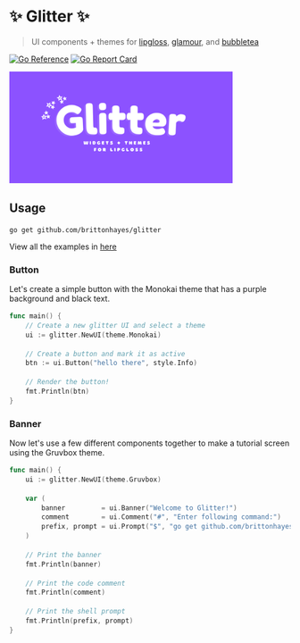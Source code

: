 # ✨ Glitter ✨

> UI components + themes for [lipgloss](https://github.com/charmbracelet/lipgloss), 
> [glamour](https://github.com/charmbracelet/glamour), and [bubbletea](https://github.com/charmbracelet/bubbletea)

[![Go Reference](https://pkg.go.dev/badge/github.com/brittonhayes/glitter.svg)](https://pkg.go.dev/github.com/brittonhayes/glitter)
[![Go Report Card](https://goreportcard.com/badge/github.com/brittonhayes/glitter)](https://goreportcard.com/report/github.com/brittonhayes/glitter)

<img src="assets/logo_w_bg.png" width="400" alt="Glitter Logo"><br>


## Usage

```shell
go get github.com/brittonhayes/glitter
```

View all the examples in [here](./_examples/)

### Button

Let's create a simple button with the Monokai theme that has 
a purple background and black text.

```go
func main() {
    // Create a new glitter UI and select a theme
    ui := glitter.NewUI(theme.Monokai)
    
    // Create a button and mark it as active
    btn := ui.Button("hello there", style.Info)
    
    // Render the button!
    fmt.Println(btn)
}
```

### Banner

Now let's use a few different components together
to make a tutorial screen using the Gruvbox theme.

```go
func main() {
	ui := glitter.NewUI(theme.Gruvbox)

	var (
		banner         = ui.Banner("Welcome to Glitter!")
		comment        = ui.Comment("#", "Enter following command:")
		prefix, prompt = ui.Prompt("$", "go get github.com/brittonhayes/glitter", false)
	)

	// Print the banner
	fmt.Println(banner)

	// Print the code comment
	fmt.Println(comment)

	// Print the shell prompt
	fmt.Println(prefix, prompt)
}
```
